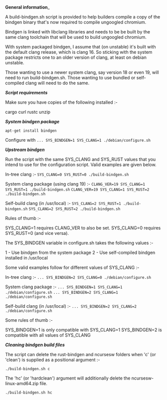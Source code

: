 __General information___

A build-bindgen.sh script is provided to help builders compile a copy of the
bindgen binary that's now required to compile ungoogled chromium.

Bindgen is linked with libclang libraries and needs to be be built by the same
clang toolchain that will be used to build ungoogled chromium.

With system packaged bindgen, I assume that (on unstable) it's built with the
default clang release, which is clang 16. So sticking with the system package
restricts one to an older version of clang, at least on debian unstable.

Those wanting to use a newer system clang, say version 18 or even 19, will
need to run build-bindgen.sh. Those wanting to use bundled or self-compiled
clang will need to do the same.


___Script requirements___

Make sure you have copies of the following installed :-

cargo
curl
rustc
unzip


___System bindgen package___

```apt-get install bindgen```

Configure with ```... SYS_BINDGEN=1 SYS_CLANG=1 ./debian/configure.sh```


___Upstream bindgen___

Run the script with the same SYS_CLANG and SYS_RUST values that you intend to
use for the configuration script. Valid examples are given below.

In-tree clang :-
```SYS_CLANG=0 SYS_RUST=0 ./build-bindgen.sh```

System clang package (using clang 19) :-
```CLANG_VER=19 SYS_CLANG=1 SYS_RUST=1 ./build-bindgen.sh```
```CLANG_VER=19 SYS_CLANG=1 SYS_RUST=2 ./build-bindgen.sh```

Self-build clang (in /usr/local) :-
```SYS_CLANG=2 SYS_RUST=1 ./build-bindgen.sh```
```SYS_CLANG=2 SYS_RUST=2 ./build-bindgen.sh```

Rules of thumb :-

SYS_CLANG=1 requires CLANG_VER to also be set.
SYS_CLANG=0 requires SYS_RUST=0 (and vice versa).


The SYS_BINDGEN variable in configure.sh takes the following values :-

1 - Use bindgen from the system package
2 - Use self-compiled bindgen installed in /usr/local

Some valid examples follow for different values of SYS_CLANG :-

In-tree clang :-
```... SYS_BINDGEN=2 SYS_CLANG=0 ./debian/configure.sh```

System clang package :-
```... SYS_BINDGEN=1 SYS_CLANG=1 ./debian/configure.sh```
```... SYS_BINDGEN=2 SYS_CLANG=1 ./debian/configure.sh```

Self-build clang (in /usr/local) :-
```... SYS_BINDGEN=2 SYS_CLANG=2 ./debian/configure.sh```

Some rules of thumb :-

SYS_BINDGEN=1 is only compatible with SYS_CLANG=1
SYS_BINDGEN=2 is compatible with all values of SYS_CLANG


___Cleaning bindgen build files___

The script can delete the rust-bindgen and ncursesw folders when 'c'
(or 'clean') is supplied as a positional argument :-

```./build-bindgen.sh c```

The 'hc' (or 'hardclean') argument will additionally delete the
ncursesw-linux-amd64.zip file.

```./build-bindgen.sh hc```
